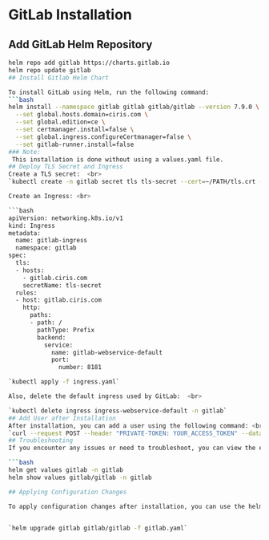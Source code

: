 # GitLab  Installation 

## Add GitLab Helm Repository

```bash
helm repo add gitlab https://charts.gitlab.io
helm repo update gitlab
## Install Gitlab Helm Chart

To install GitLab using Helm, run the following command:
```bash
helm install --namespace gitlab gitlab gitlab/gitlab --version 7.9.0 \
  --set global.hosts.domain=ciris.com \
  --set global.edition=ce \
  --set certmanager.install=false \
  --set global.ingress.configureCertmanager=false \
  --set gitlab-runner.install=false
### Note:
 This installation is done without using a values.yaml file.
## Deploy TLS Secret and Ingress
Create a TLS secret:  <br>
`kubectl create -n gitlab secret tls tls-secret --cert=~/PATH/tls.crt --key=~/PATH/tls.key`

Create an Ingress: <br>

```bash
apiVersion: networking.k8s.io/v1
kind: Ingress
metadata:
  name: gitlab-ingress
  namespace: gitlab
spec:
  tls:
  - hosts:
    - gitlab.ciris.com
    secretName: tls-secret  
  rules:
  - host: gitlab.ciris.com
    http:
      paths:
      - path: /
        pathType: Prefix
        backend:
          service:
            name: gitlab-webservice-default
            port:
              number: 8181

`kubectl apply -f ingress.yaml`

Also, delete the default ingress used by GitLab:  <br>

`kubectl delete ingress ingress-webservice-default -n gitlab`
## Add User after Installation
After installation, you can add a user using the following command: <br>
`curl --request POST --header "PRIVATE-TOKEN: YOUR_ACCESS_TOKEN" --data "email=user@example.com&username=newuser&name=New User&password=strongpassword&confirm=true" "https://gitlab.ciris.com/api/v4/users"`
## Troubleshooting
If you encounter any issues or need to troubleshoot, you can view the entire values.yaml file after your customizations using the following commands: <br>

```bash
helm get values gitlab -n gitlab 
helm show values gitlab/gitlab -n gitlab

## Applying Configuration Changes

To apply configuration changes after installation, you can use the helm upgrade command along with your updated configuration file (gitlab.yaml): <br>


`helm upgrade gitlab gitlab/gitlab -f gitlab.yaml`

